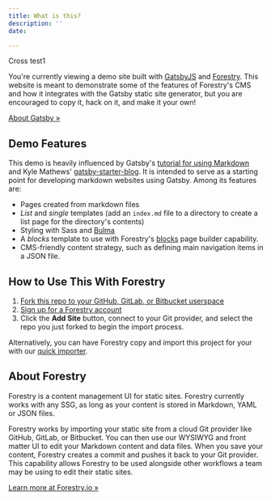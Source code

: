 ```yaml
---
title: What is this?
description: ''
date: 

---
```

Cross test1

You're currently viewing a demo site built with [GatsbyJS](https://www.gatsbyjs.org/) and [Forestry](https://forestry.io). This website is meant to demonstrate some of the features of Forestry's CMS and how it integrates with the Gatsby static site generator, but you are encouraged to copy it, hack on it, and make it your own!

[About Gatsby »](/about-the-ssg)

## Demo Features

This demo is heavily influenced by Gatsby's [tutorial for using Markdown](https://www.gatsbyjs.org/docs/adding-markdown-pages/) and Kyle Mathews' [gatsby-starter-blog](https://github.com/gatsbyjs/gatsby-starter-blog). It is intended to serve as a starting point for developing markdown websites using Gatsby. Among its features are:

* Pages created from markdown files
* _List_ and _single_ templates (add an `index.md` file to a directory to create a list page for the directory's contents)
* Styling with Sass and [Bulma](https://bulma.io)
* A _blocks_ template to use with Forestry's [blocks](https://forestry.io/docs/settings/fields/blocks/) page builder capability.
* CMS-friendly content strategy, such as defining main navigation items in a JSON file.

## How to Use This With Forestry

1. [Fork this repo to your GitHub, GitLab, or Bitbucket userspace](https://github.com/forestryio/gatsby-starter-forestry)
2. [Sign up for a Forestry account](https://app.forestry.io/signup)
3. Click the **Add Site** button, connect to your Git provider, and select the repo you just forked to begin the import process.

Alternatively, you can have Forestry copy and import this project for your with our [quick importer](https://app.forestry.io/quick-start?repo=forestryio/gatsby-starter-forestry&branch=master&engine=gatsby).

## About Forestry

Forestry is a content management UI for static sites. Forestry currently works with any SSG, as long as your content is stored in Markdown, YAML or JSON files.

Forestry works by importing your static site from a cloud Git provider like GitHub, GitLab, or Bitbucket. You can then use our WYSIWYG and front matter UI to edit your Markdown content and data files. When you save your content, Forestry creates a commit and pushes it back to your Git provider. This capability allows Forestry to be used alongside other workflows a team may be using to edit their static sites.

[Learn more at Forestry.io »](https://forestry.io)